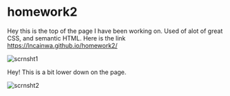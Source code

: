 # homework2

Hey this is the top of the page I have been working on. Used of alot of great CSS, and semantic HTML.
Here is the link https://lncainwa.github.io/homework2/

![scrnsht1](https://user-images.githubusercontent.com/101686596/162601699-c9f8055c-c88b-4245-a63c-7a05e3103cc9.png)

Hey! This is a bit lower down on the page.

![scrnsht2](https://user-images.githubusercontent.com/101686596/162601712-8ea31cd8-28c9-492f-9413-4c4c4c244ff2.png)
